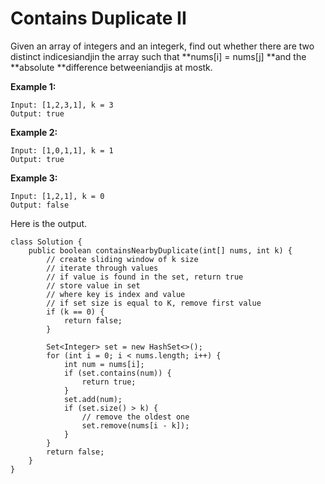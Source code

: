 # Contains Duplicate II

Given an array of integers and an integerk, find out whether there are two distinct indicesiandjin the array such that **nums\[i\] = nums\[j\] **and the **absolute **difference betweeniandjis at mostk.

**Example 1:**

```
Input: [1,2,3,1], k = 3
Output: true
```

**Example 2:**

```
Input: [1,0,1,1], k = 1
Output: true
```

**Example 3:**

```
Input: [1,2,1], k = 0
Output: false
```

Here is the output.

```
class Solution {
    public boolean containsNearbyDuplicate(int[] nums, int k) {
        // create sliding window of k size
        // iterate through values
        // if value is found in the set, return true
        // store value in set
        // where key is index and value 
        // if set size is equal to K, remove first value
        if (k == 0) {
            return false;
        }
        
        Set<Integer> set = new HashSet<>();
        for (int i = 0; i < nums.length; i++) {
            int num = nums[i];
            if (set.contains(num)) {
                return true;
            }
            set.add(num);
            if (set.size() > k) {
                // remove the oldest one
                set.remove(nums[i - k]);
            }
        }
        return false;
    }
}
```



